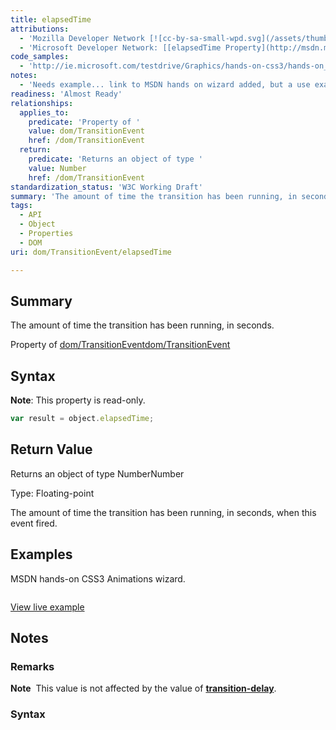 ```yaml
---
title: elapsedTime
attributions:
  - 'Mozilla Developer Network [![cc-by-sa-small-wpd.svg](/assets/thumb/8/8c/cc-by-sa-small-wpd.svg/120px-cc-by-sa-small-wpd.svg.png)](http://creativecommons.org/licenses/by-sa/3.0/us/): [[TransitionEvent.elapsedTime](https://developer.mozilla.org/en-US/docs/Web/API/TransitionEvent.elapsedTime) Article]'
  - 'Microsoft Developer Network: [[elapsedTime Property](http://msdn.microsoft.com/en-us/library/ie/hh772137(v=vs.85).aspx) Article]'
code_samples:
  - 'http://ie.microsoft.com/testdrive/Graphics/hands-on-css3/hands-on_animations.htm'
notes:
  - 'Needs example... link to MSDN hands on wizard added, but a use example needed.'
readiness: 'Almost Ready'
relationships:
  applies_to:
    predicate: 'Property of '
    value: dom/TransitionEvent
    href: /dom/TransitionEvent
  return:
    predicate: 'Returns an object of type '
    value: Number
    href: /dom/TransitionEvent
standardization_status: 'W3C Working Draft'
summary: 'The amount of time the transition has been running, in seconds.'
tags:
  - API
  - Object
  - Properties
  - DOM
uri: dom/TransitionEvent/elapsedTime

---
```

## Summary

The amount of time the transition has been running, in seconds.

Property of [dom/TransitionEvent](/dom/TransitionEvent)[dom/TransitionEvent](/dom/TransitionEvent)

## Syntax

**Note**: This property is read-only.

``` js
var result = object.elapsedTime;
```

## Return Value

Returns an object of type NumberNumber

Type: Floating-point

The amount of time the transition has been running, in seconds, when this event fired.

## Examples

MSDN hands-on CSS3 Animations wizard.

``` html

```

[View live example](http://ie.microsoft.com/testdrive/Graphics/hands-on-css3/hands-on_animations.htm)

## Notes

### Remarks

**Note**  This value is not affected by the value of [**transition-delay**](/css/properties/transition-delay).

### Syntax
